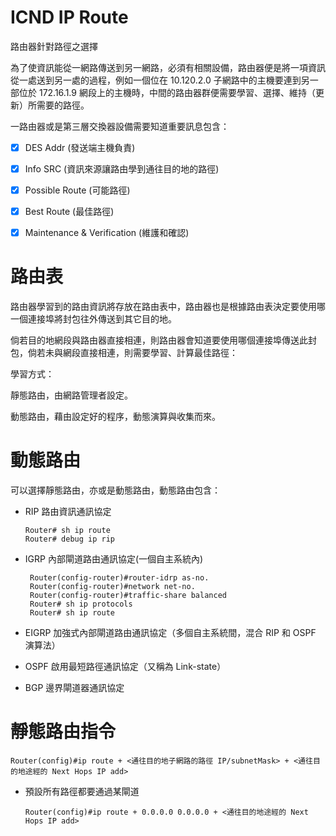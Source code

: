 # ICND IP Route
路由器針對路徑之選擇

為了使資訊能從一網路傳送到另一網路，必須有相關設備，路由器便是將一項資訊從一處送到另一處的過程，例如一個位在 10.120.2.0 子網路中的主機要連到另一部位於 172.16.1.9 網段上的主機時，中間的路由器群便需要學習、選擇、維持（更新）所需要的路徑。


一路由器或是第三層交換器設備需要知道重要訊息包含：

- [x] DES Addr (發送端主機負責)

- [x] Info SRC (資訊來源讓路由學到通往目的地的路徑)

- [x] Possible Route (可能路徑)

- [x] Best Route (最佳路徑)

- [x] Maintenance & Verification (維護和確認)

# 路由表

路由器學習到的路由資訊將存放在路由表中，路由器也是根據路由表決定要使用哪一個連接埠將封包往外傳送到其它目的地。

倘若目的地網段與路由器直接相連，則路由器會知道要使用哪個連接埠傳送此封包，倘若未與網段直接相連，則需要學習、計算最佳路徑：

學習方式：

靜態路由，由網路管理者設定。

動態路由，藉由設定好的程序，動態演算與收集而來。

# 動態路由

可以選擇靜態路由，亦或是動態路由，動態路由包含：

* RIP 路由資訊通訊協定

      Router# sh ip route
      Router# debug ip rip
      

* IGRP 內部閘道路由通訊協定(一個自主系統內)

       Router(config-router)#router-idrp as-no.
       Router(config-router)#network net-no.
       Router(config-router)#traffic-share balanced
       Router# sh ip protocols
       Router# sh ip route

* EIGRP 加強式內部閘道路由通訊協定（多個自主系統間，混合 RIP 和 OSPF 演算法）

* OSPF 啟用最短路徑通訊協定（又稱為 Link-state）

* BGP 邊界閘道器通訊協定

# 靜態路由指令

    Router(config)#ip route + <通往目的地子網路的路徑 IP/subnetMask> + <通往目的地途經的 Next Hops IP add>
    
* 預設所有路徑都要通過某閘道

      Router(config)#ip route + 0.0.0.0 0.0.0.0 + <通往目的地途經的 Next Hops IP add>




